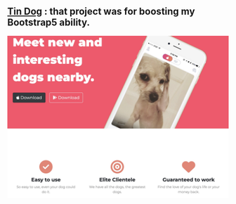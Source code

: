 ## [Tin Dog](https://amir83nasr.github.io/TinDog) : that project was for boosting my Bootstrap5 ability.
![Preview](images/Preview.jpg)
